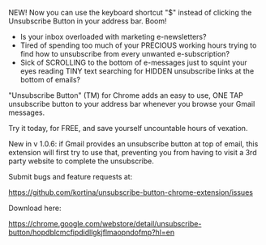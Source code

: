 NEW! Now you can use the keyboard shortcut "$" instead of clicking the Unsubscribe Button in your address bar.  Boom!

* Is your inbox overloaded with marketing e-newsletters?
* Tired of spending too much of your PRECIOUS working hours trying to find how to unsubscribe from every unwanted e-subscription?
* Sick of SCROLLING to the bottom of e-messages just to squint your eyes reading TINY text searching for HIDDEN unsubscribe links at the bottom of emails?

"Unsubscribe Button" (TM) for Chrome adds an easy to use, ONE TAP unsubscribe button to your address bar whenever you browse your Gmail messages.

Try it today, for FREE, and save yourself uncountable hours of vexation.

New in v 1.0.6: if Gmail provides an unsubscribe button at top of email, this extension will first try to use that, preventing you from having to visit a 3rd party website to complete the unsubscribe.

Submit bugs and feature requests at:

https://github.com/kortina/unsubscribe-button-chrome-extension/issues

Download here:

https://chrome.google.com/webstore/detail/unsubscribe-button/hopdblcmcfipdidllgkjflmaopndofmp?hl=en
